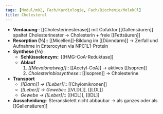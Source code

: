 ```yaml
---
tags: [Modul/m02, Fach/Kardiologie, Fach/Biochemie/Molekül]
title: Cholesterol
---
```

- **Verdauung**:: [[Cholesterinesterase]] mit Cofaktor [[Gallensäuren]] spaltet Cholesterinester → Cholesterin + freie [[Fettsäuren]]
- **Resorption (⅓)**:: [[Micellen]]-Bildung im [[Dünndarm]] → Zerfall und Aufnahme in Enterocyten via NPC1L1-Protein
- **Synthese (⅔)**
	- **Schlüsselenzym**:: [[HMG-CoA-Reduktase]]
	- **Ablauf**
		1. *[[Mevalonatweg]]*:: [[Acetyl-CoA]] → aktives [[Isopren]]
		2. *Cholesterinbiosynthese*:: [[Isopren]] → Cholesterine
- **Transport**
	- *[[Darm]] → [[Leber]]*:: [[Chylomikronen]]
	- *[[Leber]] → Gewebe*:: [[VLDL]], [[LDL]]
	- *Gewebe → [[Leber]]*:: [[HDL]], [[IDL]]
- **Ausscheidung**:: Steranskelett nicht abbaubar → als ganzes oder als [[Gallensäuren]]